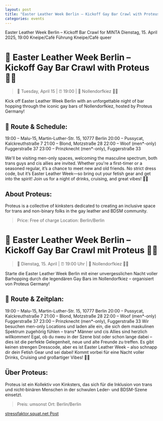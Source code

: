 ```yaml
---
layout: post
title: "Easter Leather Week Berlin – Kickoff Gay Bar Crawl with Proteus"
categories: events
---
```

 
Easter Leather Week Berlin – Kickoff Bar Crawl for MINTA
Dienstag, 15. April 2025, 19:00
Kneipe/Café
Führung
Kneipe/Café
queer

# 🖤 Easter Leather Week Berlin – Kickoff Gay Bar Crawl with Proteus 🏳️‍⚧️

> 📅 Tuesday, April 15 | ⏰ 19:00 | 📍 Nollendorfkiez 🏳️‍🌈

Kick off Easter Leather Week Berlin with an unforgettable night of bar hopping through the iconic gay bars of Nollendorfkiez, hosted by Proteus Germany!

## 🔹 Route & Schedule:

19:00 – Malu-15, Martin-Luther-Str. 15, 10777 Berlin
20:00 – Pussycat, Kalckreuthstraße 7
21:00 – Blond, Motzstraße 28
22:00 – Woof (men*-only) Fuggerstraße 37
23:00 – Prinzknecht (men*-only), Fuggerstraße 33

We'll be visiting men-only spaces, welcoming the masculine spectrum, both trans guys and cis allies are invited. Whether you're a first-timer or a seasoned regular, it’s a chance to meet new and old friends.
No strict dress code, but it’s Easter Leather Week—so bring out your fetish gear and get into the spirit!
Join us for a night of drinks, cruising, and great vibes! 🍻🔥

## About Proteus:
Proteus is a collective of kinksters dedicated to creating an inclusive space for trans and non-binary folks in the gay leather and BDSM community.


> Price: Free of charge
> Location: Berlin/Berlin


# 🖤 Easter Leather Week Berlin – Kickoff Gay Bar Crawl mit Proteus 🏳️‍⚧️

>📅 Dienstag, 15. April | ⏰ 19:00 Uhr | 📍 Nollendorfkiez 🏳️‍🌈

Starte die Easter Leather Week Berlin mit einer unvergesslichen Nacht voller Barhopping durch die legendären Gay Bars im Nollendorfkiez – organisiert von Proteus Germany!

## 🔹 Route & Zeitplan:

19:00 – Malu-15, Martin-Luther-Str. 15, 10777 Berlin
20:00 – Pussycat, Kalckreuthstraße 7
21:00 – Blond, Motzstraße 28
22:00 – Woof (men*-only) Fuggerstraße 37
23:00 – Prinzknecht (men*-only), Fuggerstraße 33
Wir besuchen men-only Locations und laden alle ein, die sich dem maskulinen Spektrum zugehörig fühlen – trans* Männer und cis Allies sind herzlich willkommen! Egal, ob du nweu in der Szene bist oder schon lange dabei – dies ist die perfekte Gelegenheit, neue und alte Freunde zu treffen.
Es gibt keinen strengen Dresscode, aber es ist Easter Leather Week – also schnapp dir dein Fetish Gear und sei dabei!
Kommt vorbei für eine Nacht voller Drinks, Cruising und großartiger Vibes! 🍻🔥

## Über Proteus:
Proteus ist ein Kollektiv von Kinksters, das sich für die Inklusion von trans und nicht-binären Menschen in der schwulen Leder- und BDSM-Szene einsetzt.
 
> Preis: umsonst
> Ort: Berlin/Berlin


[stressfaktor.squat.net Post](https://stressfaktor.squat.net/node/311944)